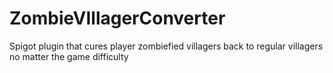# ZombieVIllagerConverter
Spigot plugin that cures player zombiefied villagers back to regular villagers no matter the game difficulty
